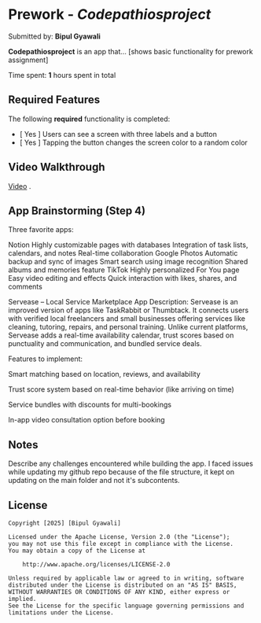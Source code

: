 # Prework - *Codepathiosproject*

Submitted by: **Bipul Gyawali**

**Codepathiosproject** is an app that... [shows basic functionality for prework assignment] 

Time spent: **1** hours spent in total

## Required Features

The following **required** functionality is completed:

- [ Yes ] Users can see a screen with three labels and a button
- [ Yes ] Tapping the button changes the screen color to a random color
 
## Video Walkthrough

[Video](https://www.loom.com/share/60e13164b4f948d0b7b30883249d8825?sid=95a57189-07bd-47b3-8607-a34b6bc805ba) .

## App Brainstorming (Step 4)
Three favorite apps:

Notion
 Highly customizable pages with databases
 Integration of task lists, calendars, and notes
 Real-time collaboration
Google Photos
 Automatic backup and sync of images
 Smart search using image recognition
 Shared albums and memories feature
TikTok
 Highly personalized For You page
 Easy video editing and effects
 Quick interaction with likes, shares, and comments

Servease – Local Service Marketplace App
Description:
Servease is an improved version of apps like TaskRabbit or Thumbtack. It connects users with verified local freelancers and small businesses offering services like cleaning, tutoring, repairs, and personal training. Unlike current platforms, Servease adds a real-time availability calendar, trust scores based on punctuality and communication, and bundled service deals.

Features to implement:

 Smart matching based on location, reviews, and availability

 Trust score system based on real-time behavior (like arriving on time)

 Service bundles with discounts for multi-bookings

 In-app video consultation option before booking

## Notes

Describe any challenges encountered while building the app.
I faced issues while updating my github repo because of the file structure, it kept on updating on the main folder and not it's subcontents. 

## License

    Copyright [2025] [Bipul Gyawali]

    Licensed under the Apache License, Version 2.0 (the "License");
    you may not use this file except in compliance with the License.
    You may obtain a copy of the License at

        http://www.apache.org/licenses/LICENSE-2.0

    Unless required by applicable law or agreed to in writing, software
    distributed under the License is distributed on an "AS IS" BASIS,
    WITHOUT WARRANTIES OR CONDITIONS OF ANY KIND, either express or implied.
    See the License for the specific language governing permissions and
    limitations under the License.
